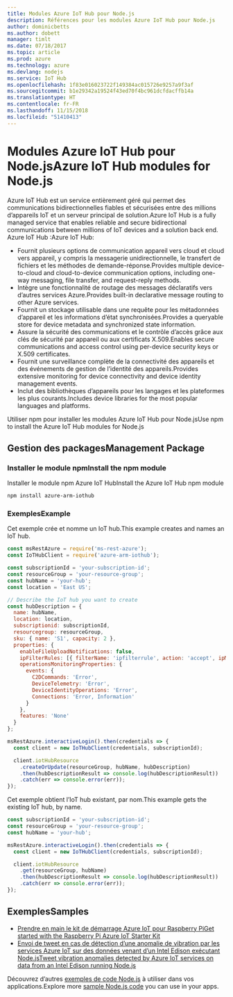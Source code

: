 ```yaml
---
title: Modules Azure IoT Hub pour Node.js
description: Références pour les modules Azure IoT Hub pour Node.js
author: dominicbetts
ms.author: dobett
manager: timlt
ms.date: 07/18/2017
ms.topic: article
ms.prod: azure
ms.technology: azure
ms.devlang: nodejs
ms.service: IoT Hub
ms.openlocfilehash: 1f83e016023722f149384ac015726e9257a9f3af
ms.sourcegitcommit: b1e29342a19524f43ed70f4bc961dcfdacffb14a
ms.translationtype: HT
ms.contentlocale: fr-FR
ms.lasthandoff: 11/15/2018
ms.locfileid: "51410413"
---
```

# <a name="azure-iot-hub-modules-for-nodejs"></a><span data-ttu-id="d091f-103">Modules Azure IoT Hub pour Node.js</span><span class="sxs-lookup"><span data-stu-id="d091f-103">Azure IoT Hub modules for Node.js</span></span>

<span data-ttu-id="d091f-104">Azure IoT Hub est un service entièrement géré qui permet des communications bidirectionnelles fiables et sécurisées entre des millions d’appareils IoT et un serveur principal de solution.</span><span class="sxs-lookup"><span data-stu-id="d091f-104">Azure IoT Hub is a fully managed service that enables reliable and secure bidirectional communications between millions of IoT devices and a solution back end.</span></span> <span data-ttu-id="d091f-105">Azure IoT Hub :</span><span class="sxs-lookup"><span data-stu-id="d091f-105">Azure IoT Hub:</span></span>
- <span data-ttu-id="d091f-106">Fournit plusieurs options de communication appareil vers cloud et cloud vers appareil, y compris la messagerie unidirectionnelle, le transfert de fichiers et les méthodes de demande-réponse.</span><span class="sxs-lookup"><span data-stu-id="d091f-106">Provides multiple device-to-cloud and cloud-to-device communication options, including one-way messaging, file transfer, and request-reply methods.</span></span>
- <span data-ttu-id="d091f-107">Intègre une fonctionnalité de routage des messages déclaratifs vers d’autres services Azure.</span><span class="sxs-lookup"><span data-stu-id="d091f-107">Provides built-in declarative message routing to other Azure services.</span></span>
- <span data-ttu-id="d091f-108">Fournit un stockage utilisable dans une requête pour les métadonnées d’appareil et les informations d’état synchronisées.</span><span class="sxs-lookup"><span data-stu-id="d091f-108">Provides a queryable store for device metadata and synchronized state information.</span></span>
- <span data-ttu-id="d091f-109">Assure la sécurité des communications et le contrôle d’accès grâce aux clés de sécurité par appareil ou aux certificats X.509.</span><span class="sxs-lookup"><span data-stu-id="d091f-109">Enables secure communications and access control using per-device security keys or X.509 certificates.</span></span>
- <span data-ttu-id="d091f-110">Fournit une surveillance complète de la connectivité des appareils et des événements de gestion de l’identité des appareils.</span><span class="sxs-lookup"><span data-stu-id="d091f-110">Provides extensive monitoring for device connectivity and device identity management events.</span></span>
- <span data-ttu-id="d091f-111">Inclut des bibliothèques d’appareils pour les langages et les plateformes les plus courants.</span><span class="sxs-lookup"><span data-stu-id="d091f-111">Includes device libraries for the most popular languages and platforms.</span></span>

<span data-ttu-id="d091f-112">Utiliser npm pour installer les modules Azure IoT Hub pour Node.js</span><span class="sxs-lookup"><span data-stu-id="d091f-112">Use npm to install the Azure IoT Hub modules for Node.js</span></span>

## <a name="management-package"></a><span data-ttu-id="d091f-113">Gestion des packages</span><span class="sxs-lookup"><span data-stu-id="d091f-113">Management Package</span></span>

### <a name="install-the-npm-module"></a><span data-ttu-id="d091f-114">Installer le module npm</span><span class="sxs-lookup"><span data-stu-id="d091f-114">Install the npm module</span></span>

<span data-ttu-id="d091f-115">Installer le module npm Azure IoT Hub</span><span class="sxs-lookup"><span data-stu-id="d091f-115">Install the Azure IoT Hub npm module</span></span>

```bash
npm install azure-arm-iothub
```

### <a name="example"></a><span data-ttu-id="d091f-116">Exemples</span><span class="sxs-lookup"><span data-stu-id="d091f-116">Example</span></span>

<span data-ttu-id="d091f-117">Cet exemple crée et nomme un IoT hub.</span><span class="sxs-lookup"><span data-stu-id="d091f-117">This example creates and names an IoT hub.</span></span>

```javascript
const msRestAzure = require('ms-rest-azure');
const IoTHubClient = require('azure-arm-iothub');

const subscriptionId = 'your-subscription-id';
const resourceGroup = 'your-resource-group';
const hubName = 'your-hub';
const location = 'East US';

// Describe the IoT hub you want to create
const hubDescription = {
  name: hubName,
  location: location,
  subscriptionid: subscriptionId,
  resourcegroup: resourceGroup,
  sku: { name: 'S1', capacity: 2 },
  properties: {
    enableFileUploadNotifications: false,
    ipFilterRules: [{ filterName: 'ipfilterrule', action: 'accept', ipMask: '0.0.0.0/0' }],
    operationsMonitoringProperties: {
      events: {
        C2DCommands: 'Error',
        DeviceTelemetry: 'Error',
        DeviceIdentityOperations: 'Error',
        Connections: 'Error, Information'
      }
    },
    features: 'None'
  }
};

msRestAzure.interactiveLogin().then(credentials => {
  const client = new IoTHubClient(credentials, subscriptionId);

  client.iotHubResource
    .createOrUpdate(resourceGroup, hubName, hubDescription)
    .then(hubDescriptionResult => console.log(hubDescriptionResult))
    .catch(err => console.error(err));
});
```

<span data-ttu-id="d091f-118">Cet exemple obtient l’IoT hub existant, par nom.</span><span class="sxs-lookup"><span data-stu-id="d091f-118">This example gets the existing IoT hub, by name.</span></span>

```javascript
const subscriptionId = 'your-subscription-id';
const resourceGroup = 'your-resource-group';
const hubName = 'your-hub';

msRestAzure.interactiveLogin().then(credentials => {
  const client = new IoTHubClient(credentials, subscriptionId);

  client.iotHubResource
    .get(resourceGroup, hubName)
    .then(hubDescriptionResult => console.log(hubDescriptionResult))
    .catch(err => console.error(err));
});
```

## <a name="samples"></a><span data-ttu-id="d091f-119">Exemples</span><span class="sxs-lookup"><span data-stu-id="d091f-119">Samples</span></span>

- [<span data-ttu-id="d091f-120">Prendre en main le kit de démarrage Azure IoT pour Raspberry Pi</span><span class="sxs-lookup"><span data-stu-id="d091f-120">Get started with the Raspberry Pi Azure IoT Starter Kit</span></span>](https://azure.microsoft.com/resources/samples/iot-remote-monitoring-node-raspberrypi-getstartedkit/)
- [<span data-ttu-id="d091f-121">Envoi de tweet en cas de détection d’une anomalie de vibration par les services Azure IoT sur des données venant d’un Intel Edison exécutant Node.js</span><span class="sxs-lookup"><span data-stu-id="d091f-121">Tweet vibration anomalies detected by Azure IoT services on data from an Intel Edison running Node.js</span></span>](https://azure.microsoft.com/resources/samples/iot-hub-nodejs-intel-edison-vibration-anomaly-detection/)

<span data-ttu-id="d091f-122">Découvrez d’autres [exemples de code Node.js](https://azure.microsoft.com/resources/samples/?platform=nodejs) à utiliser dans vos applications.</span><span class="sxs-lookup"><span data-stu-id="d091f-122">Explore more [sample Node.js code](https://azure.microsoft.com/resources/samples/?platform=nodejs) you can use in your apps.</span></span>
